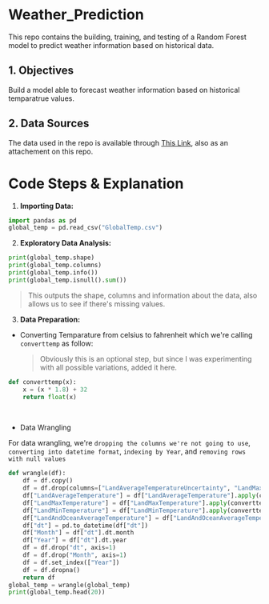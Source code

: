 # Weather_Prediction

This repo contains the building, training, and testing of a Random Forest model to predict weather information based on historical data. 


## 1. Objectives

Build a model able to forecast weather information based on historical temparatrue values.

## 2. Data Sources

The data used in the repo is available through [This Link](https://github.com/M-ElShazly/Weather_Prediction/blob/main/GlobalTemp.csv), also as an attachement on this repo. 

# Code Steps & Explanation

1. **Importing Data:** 


```python
import pandas as pd
global_temp = pd.read_csv("GlobalTemp.csv")
```
2. **Exploratory Data Analysis:**

```python
print(global_temp.shape)
print(global_temp.columns)
print(global_temp.info())
print(global_temp.isnull().sum())
```
>This outputs the shape, columns and information about the data, also allows us to see if there's missing values. 

3. **Data Preparation:**

- Converting Temparature from celsius to fahrenheit which we're calling `converttemp` as follow:

    > Obviously this is an optional step, but since I was experimenting with all possible variations, added it here.


```python
def converttemp(x):
    x = (x * 1.8) + 32
    return float(x)
```
<br>
 
- Data Wrangling

For data wrangling, we're `dropping the columns we're not going to use`, `converting into datetime format`, `indexing by Year`, and `removing rows with null values` 


```python
def wrangle(df):
    df = df.copy()
    df = df.drop(columns=["LandAverageTemperatureUncertainty", "LandMaxTemperatureUncertainty","LandMinTemperatureUncertainty", "LandAndOceanAverageTemperatureUncertainty"], axis=1)
    df["LandAverageTemperature"] = df["LandAverageTemperature"].apply(converttemp)
    df["LandMaxTemperature"] = df["LandMaxTemperature"].apply(converttemp)
    df["LandMinTemperature"] = df["LandMinTemperature"].apply(converttemp)
    df["LandAndOceanAverageTemperature"] = df["LandAndOceanAverageTemperature"].apply(converttemp)
    df["dt"] = pd.to_datetime(df["dt"])
    df["Month"] = df["dt"].dt.month
    df["Year"] = df["dt"].dt.year
    df = df.drop("dt", axis=1)
    df = df.drop("Month", axis=1)
    df = df.set_index(["Year"])
    df = df.dropna()
    return df
global_temp = wrangle(global_temp)
print(global_temp.head(20))
    
```

